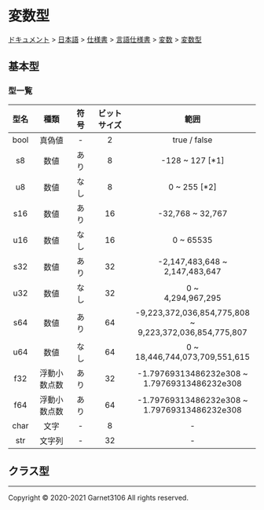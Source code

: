 # 変数型

[ドキュメント](../../../../../index.md) > [日本語](../../../../index.md) > [仕様書](../../../index.md) > [言語仕様書](../../index.md) > [変数](../index.md) > [変数型](./index.md)

## 基本型

### 型一覧

|型名|種類|符号|ビットサイズ|範囲|
|:-:|:-:|:-:|:-:|:-:|
|bool|真偽値|-|2|true / false|
|s8|数値|あり|8|-128 ~ 127  [\*1]|
|u8|数値|なし|8|0 ~ 255  [\*2]|
|s16|数値|あり|16|-32,768 ~ 32,767|
|u16|数値|なし|16|0 ~ 65535|
|s32|数値|あり|32|-2,147,483,648 ~<br>2,147,483,647|
|u32|数値|なし|32|0 ~<br> 4,294,967,295|
|s64|数値|あり|64|-9,223,372,036,854,775,808 ~<br> 9,223,372,036,854,775,807|
|u64|数値|なし|64|0 ~<br> 18,446,744,073,709,551,615|
|f32|浮動小数点数|あり|32|-1.79769313486232e308 ~<br> 1.79769313486232e308|
|f64|浮動小数点数|あり|64|-1.79769313486232e308 ~<br> 1.79769313486232e308|
|char|文字|-|8|-|
|str|文字列|-|32|-|

## クラス型

---

Copyright © 2020-2021 Garnet3106 All rights reserved.
